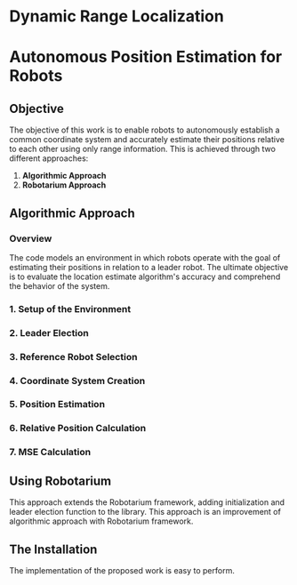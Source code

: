 # Dynamic Range Localization

 # Autonomous Position Estimation for Robots

## Objective
The objective of this work is to enable robots to autonomously establish a common coordinate system and accurately estimate their positions relative to each other using only range information. This is achieved through two different approaches:

1. **Algorithmic Approach**
2. **Robotarium Approach**

## Algorithmic Approach

### Overview
The code models an environment in which robots operate with the goal of estimating their positions in relation to a leader robot. The ultimate objective is to evaluate the location estimate algorithm's accuracy and comprehend the behavior of the system.

### 1. Setup of the Environment
### 2. Leader Election
### 3. Reference Robot Selection
### 4. Coordinate System Creation
### 5. Position Estimation
### 6. Relative Position Calculation
### 7. MSE Calculation

## Using Robotarium
This approach extends the Robotarium framework, adding initialization and leader election function to the library. This approach is an improvement of algorithmic approach with Robotarium framework. 

## The Installation
The implementation of the proposed work is easy to perform. 


